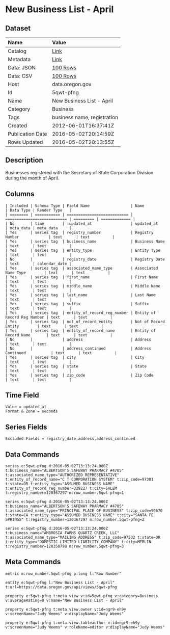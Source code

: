 # New Business List - April

## Dataset

| Name | Value |
| :--- | :---- |
| Catalog | [Link](https://catalog.data.gov/dataset/new-business-list-april-15445) |
| Metadata | [Link](https://data.oregon.gov/api/views/5qwt-pfng) |
| Data: JSON | [100 Rows](https://data.oregon.gov/api/views/5qwt-pfng/rows.json?max_rows=100) |
| Data: CSV | [100 Rows](https://data.oregon.gov/api/views/5qwt-pfng/rows.csv?max_rows=100) |
| Host | data.oregon.gov |
| Id | 5qwt-pfng |
| Name | New Business List - April |
| Category | Business |
| Tags | business name, registration |
| Created | 2012-06-01T16:37:41Z |
| Publication Date | 2016-05-02T20:14:59Z |
| Rows Updated | 2016-05-02T20:13:55Z |

## Description

Businesses registered with the Secretary of State Corporation Division during the month of April.

## Columns

```ls
| Included | Schema Type | Field Name                  | Name                        | Data Type | Render Type   |
| ======== | =========== | =========================== | =========================== | ========= | ============= |
| No       | time        | :updated_at                 | updated_at                  | meta_data | meta_data     |
| Yes      | series tag  | registry_number             | Registry Number             | text      | text          |
| Yes      | series tag  | business_name               | Business Name               | text      | text          |
| Yes      | series tag  | entity_type                 | Entity Type                 | text      | text          |
| No       |             | registry_date               | Registry Date               | text      | calendar_date |
| Yes      | series tag  | associated_name_type        | Associated Name Type        | text      | text          |
| Yes      | series tag  | first_name                  | First Name                  | text      | text          |
| Yes      | series tag  | middle_name                 | Middle Name                 | text      | text          |
| Yes      | series tag  | last_name                   | Last Name                   | text      | text          |
| Yes      | series tag  | suffix                      | Suffix                      | text      | text          |
| Yes      | series tag  | entity_of_record_reg_number | Entity of Record Reg Number | text      | text          |
| Yes      | series tag  | not_of_record_entity        | Not of Record Entity        | text      | text          |
| Yes      | series tag  | entity_of_record_name       | Entity of Record Name       | text      | text          |
| No       |             | address                     | Address                     | text      | text          |
| No       |             | address_continued           | Address Continued           | text      | text          |
| Yes      | series tag  | city                        | City                        | text      | text          |
| Yes      | series tag  | state                       | State                       | text      | text          |
| Yes      | series tag  | zip_code                    | Zip Code                    | text      | text          |
```

## Time Field

```ls
Value = updated_at
Format & Zone = seconds
```

## Series Fields

```ls
Excluded Fields = registry_date,address,address_continued
```

## Data Commands

```ls
series e:5qwt-pfng d:2016-05-02T13:13:24.000Z t:business_name="ALBERTSON'S SAFEWAY PHARMACY #4705" t:associated_name_type="AUTHORIZED REPRESENTATIVE" t:entity_of_record_name="C T CORPORATION SYSTEM" t:zip_code=97301 t:state=OR t:entity_type="ASSUMED BUSINESS NAME" t:entity_of_record_reg_number=329227 t:city=SALEM t:registry_number=120367297 m:row_number.5qwt-pfng=1

series e:5qwt-pfng d:2016-05-02T13:13:24.000Z t:business_name="ALBERTSON'S SAFEWAY PHARMACY #4705" t:associated_name_type="PRINCIPAL PLACE OF BUSINESS" t:zip_code=90670 t:state=CA t:entity_type="ASSUMED BUSINESS NAME" t:city="SANTA FE SPRINGS" t:registry_number=120367297 m:row_number.5qwt-pfng=2

series e:5qwt-pfng d:2016-05-02T13:13:24.000Z t:business_name="AMBROSIA FARMS QUARTZ CREEK, LLC" t:associated_name_type="MAILING ADDRESS" t:zip_code=97532 t:state=OR t:entity_type="DOMESTIC LIMITED LIABILITY COMPANY" t:city=MERLIN t:registry_number=120350798 m:row_number.5qwt-pfng=3
```

## Meta Commands

```ls
metric m:row_number.5qwt-pfng p:long l:"Row Number"

entity e:5qwt-pfng l:"New Business List - April" t:url=https://data.oregon.gov/api/views/5qwt-pfng

property e:5qwt-pfng t:meta.view v:id=5qwt-pfng v:category=Business v:averageRating=0 v:name="New Business List - April"

property e:5qwt-pfng t:meta.view.owner v:id=ngr9-eh9y v:screenName="Judy Weems" v:displayName="Judy Weems"

property e:5qwt-pfng t:meta.view.tableauthor v:id=ngr9-eh9y v:screenName="Judy Weems" v:roleName=editor v:displayName="Judy Weems"
```